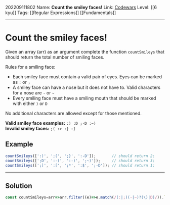 202209111802
Name: **Count the smiley faces!**
Link: [Codewars](https://www.codewars.com/kata/583203e6eb35d7980400002a/)
Level:  [[6 kyu]]
Tags: [[Regular Expressions]] [[Fundamentals]]

---

# Count the smiley faces!

Given an array (arr) as an argument complete the function `countSmileys` that should return the total number of smiling faces.

Rules for a smiling face:

-   Each smiley face must contain a valid pair of eyes. Eyes can be marked as `:` or `;`
-   A smiley face can have a nose but it does not have to. Valid characters for a nose are `-` or `~`
-   Every smiling face must have a smiling mouth that should be marked with either `)` or `D`

No additional characters are allowed except for those mentioned.

**Valid smiley face examples:** `:) :D ;-D :~)`  
**Invalid smiley faces:** `;( :> :} :]`

## Example

``` js
countSmileys([':)', ';(', ';}', ':-D']);       // should return 2;
countSmileys([';D', ':-(', ':-)', ';~)']);     // should return 3;
countSmileys([';]', ':[', ';*', ':$', ';-D']); // should return 1;
```

---

## Solution

``` javascript
const countSmileys=arr=>arr.filter((e)=>e.match(/(:|;)(-|~)?(\)|D)/)).length
```